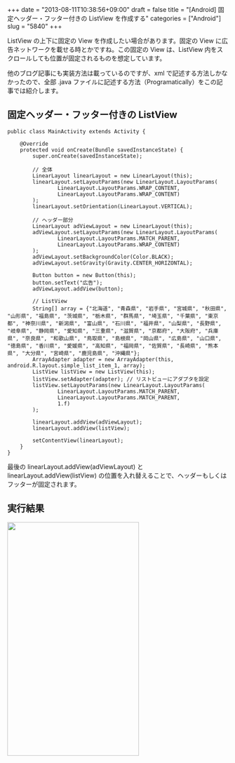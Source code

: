 +++
date = "2013-08-11T10:38:56+09:00"
draft = false
title = "[Android] 固定ヘッダー・フッター付きの ListView を作成する"
categories = ["Android"]
slug = "5840"
+++

ListView の上下に固定の View を作成したい場合があります。固定の View に広告ネットワークを載せる時とかですね。この固定の View は、ListView 内をスクロールしても位置が固定されるものを想定しています。

他のブログ記事にも実装方法は載っているのですが、xml で記述する方法しかなかったので、全部 .java ファイルに記述する方法（Programatically）をこの記事では紹介します。

<h2>固定ヘッダー・フッター付きの ListView</h2>

<pre><code>public class MainActivity extends Activity {

    @Override
    protected void onCreate(Bundle savedInstanceState) {
        super.onCreate(savedInstanceState);

        // 全体
        LinearLayout linearLayout = new LinearLayout(this);
        linearLayout.setLayoutParams(new LinearLayout.LayoutParams(
                LinearLayout.LayoutParams.WRAP_CONTENT,
                LinearLayout.LayoutParams.WRAP_CONTENT)
        );
        linearLayout.setOrientation(LinearLayout.VERTICAL);

        // ヘッダー部分
        LinearLayout adViewLayout = new LinearLayout(this);
        adViewLayout.setLayoutParams(new LinearLayout.LayoutParams(
                LinearLayout.LayoutParams.MATCH_PARENT,
                LinearLayout.LayoutParams.WRAP_CONTENT)
        );
        adViewLayout.setBackgroundColor(Color.BLACK);
        adViewLayout.setGravity(Gravity.CENTER_HORIZONTAL);

        Button button = new Button(this);
        button.setText("広告");
        adViewLayout.addView(button);

        // ListView
        String[] array = {"北海道", "青森県", "岩手県", "宮城県", "秋田県", "山形県", "福島県", "茨城県", "栃木県", "群馬県", "埼玉県", "千葉県", "東京都", "神奈川県", "新潟県", "富山県", "石川県", "福井県", "山梨県", "長野県", "岐阜県", "静岡県", "愛知県", "三重県", "滋賀県", "京都府", "大阪府", "兵庫県", "奈良県", "和歌山県", "鳥取県", "島根県", "岡山県", "広島県", "山口県", "徳島県", "香川県", "愛媛県", "高知県", "福岡県", "佐賀県", "長崎県", "熊本県", "大分県", "宮崎県", "鹿児島県", "沖縄県"};
        ArrayAdapter<String> adapter = new ArrayAdapter<String>(this, android.R.layout.simple_list_item_1, array);
        ListView listView = new ListView(this);
        listView.setAdapter(adapter); // リストビューにアダプタを設定
        listView.setLayoutParams(new LinearLayout.LayoutParams(
                LinearLayout.LayoutParams.MATCH_PARENT,
                LinearLayout.LayoutParams.MATCH_PARENT,
                1.f)
        );

        linearLayout.addView(adViewLayout);
        linearLayout.addView(listView);

        setContentView(linearLayout);
    }
}
</code></pre>

最後の linearLayout.addView(adViewLayout) と linearLayout.addView(listView) の位置を入れ替えることで、ヘッダーもしくはフッターが固定されます。

<h2>実行結果</h2>

<img class="align-center" src="/images/2013/08/5840_1.png" border="0" width="300" height="533" />
